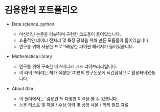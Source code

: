 # 김용완의 포트폴리오

- Data science_python
  - 머신러닝 논문을 리뷰하며 구현한 코드들이 들어있습니다.
  - 효율적인 데이터 전처리 및 특징 공학을 위해 만든 모듈들이 들어있습니다.
  - 연구를 위해 사용한 프로그래밍한 파이썬 패키지가 들어있습니다.

- Mathematica library
  - 연구를 위해 구축한 메스메티카 코드 라이브러리입니다.
  - 이 라이브러리는 제가 작성한 20편의 연구논문에 직간접적으로 활용되어왔습니다.

- About Gim
  - 이 폴더에서는 '김용완'의 다양한 이력을 볼 수 있습니다.
  - 논문 리스트 및 파일 / 수상 이력 및 상장 사본 / 학회 발표 자료
 
